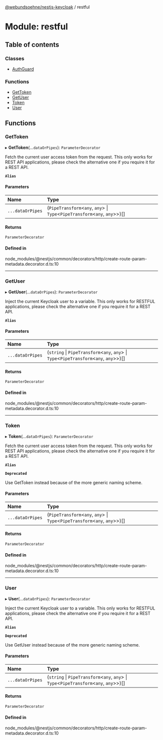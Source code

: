 [@webundsoehne/nestjs-keycloak](../README.md) / restful

# Module: restful

## Table of contents

### Classes

- [AuthGuard](../classes/restful.AuthGuard.md)

### Functions

- [GetToken](restful.md#gettoken)
- [GetUser](restful.md#getuser)
- [Token](restful.md#token)
- [User](restful.md#user)

## Functions

### GetToken

▸ **GetToken**(...`dataOrPipes`): `ParameterDecorator`

Fetch the current user access token from the request.
This only works for REST API applications, please check the alternative one if you require it for a REST API.

**`Alias`**

#### Parameters

| Name | Type |
| :------ | :------ |
| `...dataOrPipes` | (`PipeTransform`<`any`, `any`\> \| `Type`<`PipeTransform`<`any`, `any`\>\>)[] |

#### Returns

`ParameterDecorator`

#### Defined in

node_modules/@nestjs/common/decorators/http/create-route-param-metadata.decorator.d.ts:10

___

### GetUser

▸ **GetUser**(...`dataOrPipes`): `ParameterDecorator`

Inject the current Keycloak user to a variable.
This only works for RESTFUL applications, please check the alternative one if you require it for a REST API.

**`Alias`**

#### Parameters

| Name | Type |
| :------ | :------ |
| `...dataOrPipes` | (`string` \| `PipeTransform`<`any`, `any`\> \| `Type`<`PipeTransform`<`any`, `any`\>\>)[] |

#### Returns

`ParameterDecorator`

#### Defined in

node_modules/@nestjs/common/decorators/http/create-route-param-metadata.decorator.d.ts:10

___

### Token

▸ **Token**(...`dataOrPipes`): `ParameterDecorator`

Fetch the current user access token from the request.
This only works for REST API applications, please check the alternative one if you require it for a REST API.

**`Alias`**

**`Deprecated`**

Use GetToken instead because of the more generic naming scheme.

#### Parameters

| Name | Type |
| :------ | :------ |
| `...dataOrPipes` | (`PipeTransform`<`any`, `any`\> \| `Type`<`PipeTransform`<`any`, `any`\>\>)[] |

#### Returns

`ParameterDecorator`

#### Defined in

node_modules/@nestjs/common/decorators/http/create-route-param-metadata.decorator.d.ts:10

___

### User

▸ **User**(...`dataOrPipes`): `ParameterDecorator`

Inject the current Keycloak user to a variable.
This only works for RESTFUL applications, please check the alternative one if you require it for a REST API.

**`Alias`**

**`Deprecated`**

Use GetUser instead because of the more generic naming scheme.

#### Parameters

| Name | Type |
| :------ | :------ |
| `...dataOrPipes` | (`string` \| `PipeTransform`<`any`, `any`\> \| `Type`<`PipeTransform`<`any`, `any`\>\>)[] |

#### Returns

`ParameterDecorator`

#### Defined in

node_modules/@nestjs/common/decorators/http/create-route-param-metadata.decorator.d.ts:10
